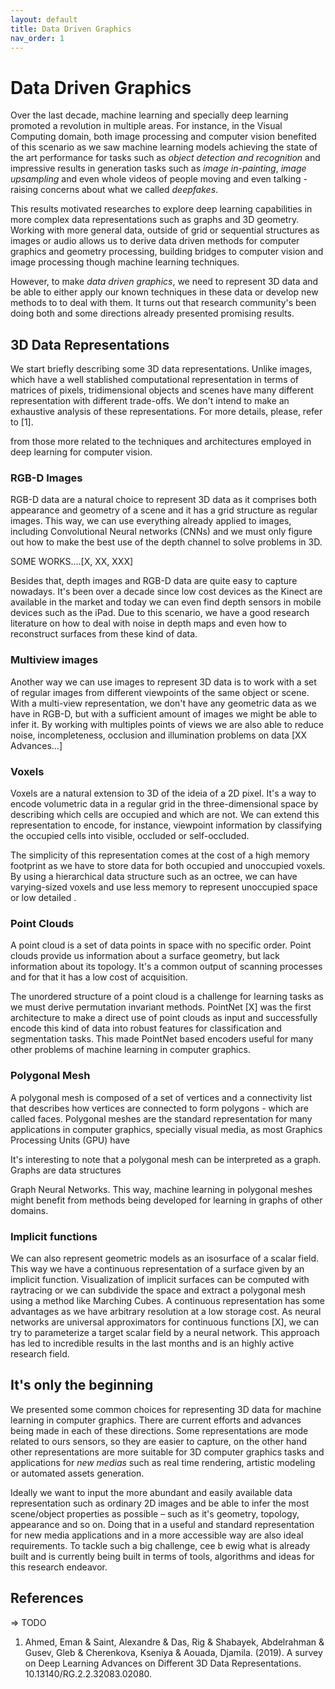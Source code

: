 ```yaml
---
layout: default
title: Data Driven Graphics
nav_order: 1
---
```


# Data Driven Graphics 

Over the last decade, machine learning and specially deep learning promoted a revolution in multiple areas. For instance, in the Visual Computing domain, both image processing and computer vision benefited of this scenario as we saw machine learning models achieving the state of the art performance for tasks such as *object detection and recognition* and impressive results in generation tasks such as *image in-painting*, *image upsampling* and even whole videos of people moving and even talking - raising concerns about what we called *deepfakes*.

This results motivated researches to explore deep learning capabilities in more complex data representations such as graphs and 3D geometry. Working with more general data, outside of grid or sequential structures as images or audio allows us to derive data driven methods for computer graphics and geometry processing, building bridges to computer vision and image processing though machine learning techniques.

However, to make *data driven graphics*, we need to represent 3D data and be able to either apply our known techniques in these data or develop new methods to to deal with them. It turns out that research community's been doing both and some directions already presented promising results.


## 3D Data Representations

We start briefly describing some 3D data representations. Unlike images, which have a well stablished computational representation in terms of matrices of pixels, tridimensional objects and scenes have many different representation with different trade-offs. We don't intend to make an exhaustive analysis of these representations. For more details, please, refer to [1].

from those more related to the techniques and architectures employed in deep learning for computer vision.


### RGB-D Images

RGB-D data are a natural choice to represent 3D data as it comprises both appearance and geometry of a scene and it has a grid structure as regular images. This way, we can use everything already applied to images, including Convolutional Neural networks (CNNs) and we must only figure out how to make the best use of the depth channel to solve problems in 3D.

SOME WORKS....[X, XX, XXX]

Besides that, depth images and RGB-D data are quite easy to capture nowadays. It's been over a decade since low cost devices as the Kinect are available in the market and today we can even find depth sensors in mobile devices such as the iPad. Due to this scenario, we have a good research literature on how to deal with noise in depth maps and even how to reconstruct surfaces from these kind of data. 

### Multiview images

Another way we can use images to represent 3D data is to work with a set of regular images from different viewpoints of the same object or scene. With a multi-view representation, we don't have any geometric data as we have in RGB-D, but with a sufficient amount of images we might be able to infer it. By working with multiples points of views we are also able to reduce noise, incompleteness, occlusion and illumination problems on data [XX Advances...]

### Voxels

Voxels are a natural extension to 3D of the ideia of a 2D pixel. It's a way to encode volumetric data in a regular grid in the three-dimensional space by describing which cells are occupied and which are not. We can extend this representation to encode, for instance, viewpoint information by classifying the occupied cells into visible, occluded or self-occluded. 

The simplicity of this representation comes at the cost of a high memory footprint as we have to store data for both occupied and unoccupied voxels. By using a hierarchical data structure such as an octree, we can have varying-sized voxels and use less memory to represent unoccupied space or low detailed . 

### Point Clouds

A point cloud is a set of data points in space with no specific order. Point clouds provide us information about a surface geometry, but lack information about its topology.  It's a common output of scanning processes and for that it has a low cost of acquisition. 

The unordered structure of a point cloud is a challenge for learning tasks as we must derive permutation invariant methods. PointNet [X] was the first architecture to make a direct use of point clouds as input and successfully encode this kind of data into robust features for classification and segmentation tasks. This made PointNet based encoders useful for many other problems of machine learning in computer graphics.

### Polygonal Mesh

A polygonal mesh is composed of a set of vertices and a connectivity list that describes how vertices are connected to form polygons - which are called faces. Polygonal meshes are the standard representation for many applications in computer graphics, specially visual media, as most Graphics Processing Units (GPU) have 

It's interesting to note that a polygonal mesh can be interpreted as a graph. Graphs are data structures 

Graph Neural Networks. This way, machine learning in polygonal meshes might benefit from methods being developed for learning in graphs of other domains.

### Implicit functions

We can also represent geometric models as an isosurface of a scalar field. This way we have a continuous representation of a surface given by an implicit function. Visualization of implicit surfaces can be computed with raytracing or we can subdivide the space and extract a polygonal mesh using a method like Marching Cubes. A continuous representation has some advantages as we have arbitrary resolution at a low storage cost. As neural networks are universal approximators for continuous functions [X], we can try to parameterize a target scalar field by a neural network. This approach has led to incredible results in the last months and is an highly active research field.

## It's only the beginning

We presented some common choices for representing 3D data for machine learning in computer graphics. There are current efforts and advances being made in each of these directions. Some representations are mode related to ours sensors, so they are easier to capture, on the other hand other representations are more suitable for 3D computer graphics tasks and applications for *new medias* such as real time rendering, artistic modeling or automated assets generation. 

Ideally we want to input the more abundant and easily available data representation such as ordinary 2D images and be able to infer the most scene/object properties as possible – such as it's geometry, topology, appearance and so on. Doing that in a useful and standard representation for new media applications and in a more accessible way are also ideal requirements. To tackle such a big challenge,  cee b ewig what is already built and is currently being built in terms of tools, algorithms and ideas for this research endeavor.



## References
=> TODO

1. Ahmed, Eman & Saint, Alexandre & Das, Rig & Shabayek, Abdelrahman & Gusev, Gleb & Cherenkova, Kseniya & Aouada, Djamila. (2019). A survey on Deep Learning Advances on Different 3D Data Representations. 10.13140/RG.2.2.32083.02080.
<!--stackedit_data:
eyJoaXN0b3J5IjpbLTE4MDc0MTA5OTRdfQ==
-->